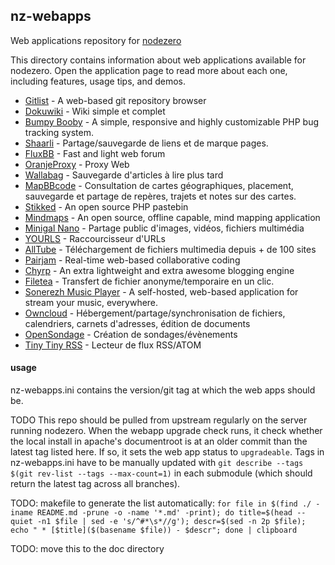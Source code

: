 ## nz-webapps
Web applications repository for [nodezero](https://github.com/nodiscc/nodezero)

This directory contains information about web applications available for nodezero. Open the application page to read more about each one, including features, usage tips, and demos.

<!-- begin applications list -->

 * [Gitlist](gitlist.md) - A web-based git repository browser
 * [Dokuwiki](wiki.md) - Wiki simple et complet
 * [Bumpy Booby](bumpy-booby.md) - A simple, responsive and highly customizable PHP bug tracking system.
 * [Shaarli](links.md) - Partage/sauvegarde de liens et de marque pages.
 * [FluxBB](forum.md) - Fast and light web forum
 * [OranjeProxy](proxy.md) - Proxy Web
 * [Wallabag](wallabag.md) - Sauvegarde d'articles à lire plus tard
 * [MapBBcode](maps.md) - Consultation de cartes géographiques, placement, sauvegarde et partage de repères, trajets et notes sur des cartes.
 * [Stikked](paste.md) - An open source PHP pastebin
 * [Mindmaps](mindmaps.md) - An open source, offline capable, mind mapping application
 * [Minigal Nano](images.md) - Partage public d'images, vidéos, fichiers multimédia
 * [YOURLS](url.md) - Raccourcisseur d'URLs
 * [AllTube](alltube.md) - Téléchargement de fichiers multimedia depuis + de 100 sites
 * [Pairjam](pairjam.md) - Real-time web-based collaborative coding
 * [Chyrp](blog.md) - An extra lightweight and extra awesome blogging engine
 * [Filetea](transfer.md) - Transfert de fichier anonyme/temporaire en un clic.
 * [Sonerezh Music Player](music.md) - A self-hosted, web-based application for stream your music, everywhere.
 * [Owncloud](owncloud.md) - Hébergement/partage/synchronisation de fichiers, calendriers, carnets d'adresses, édition de documents
 * [OpenSondage](sondage.md) - Création de sondages/évènements
 * [Tiny Tiny RSS](tt-rss.md) - Lecteur de flux RSS/ATOM


<!-- end applications list -->


#### usage

nz-webapps.ini contains the version/git tag at which the web apps should be.

TODO This repo should be pulled from upstream regularly on the server running nodezero.
When the webapp upgrade check runs, it check whether the local install in apache's documentroot is at an older commit than the latest tag listed here.
If so, it sets the web app status to `upgradeable`.
Tags in nz-webapps.ini have to be manually updated with `git describe --tags $(git rev-list --tags --max-count=1)` in each submodule (which should return the latest tag across all branches).

TODO: makefile to generate the list automatically: `for file in $(find ./ -iname README.md -prune -o -name '*.md' -print); do title=$(head --quiet -n1 $file | sed -e 's/^#*\s*//g'); descr=$(sed -n 2p $file); echo " * [$title]($(basename $file)) - $descr"; done | clipboard`

TODO: move this to the doc directory